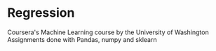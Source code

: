 # Regression

Coursera's Machine Learning course by the University of Washington
Assignments done with Pandas, numpy and sklearn
